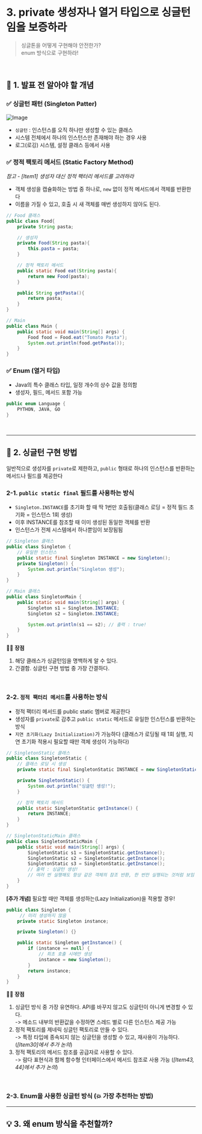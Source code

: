 # 3. private 생성자나 열거 타입으로 싱글턴임을 보증하라

> 싱글톤을 어떻게 구현해야 안전한가?  
> enum 방식으로 구현하라!

<br>

## 📌 1. 발표 전 알아야 할 개념

### ✅ 싱글턴 패턴 (Singleton Patter)

![Image](https://github.com/user-attachments/assets/fbf56dee-fdd1-4059-a273-1192befd2b41)

- `싱글턴` : 인스턴스를 오직 하나만 생성할 수 있는 클래스
- 시스템 전체에서 하나의 인스턴스만 존재해야 하는 경우 사용
- 로그(로깅) 시스템, 설정 클래스 등에서 사용

### ✅ 정적 팩토리 메서드 (Static Factory Method)

_참고 - [Item1] 생성자 대신 정적 팩터리 메서드를 고려하라_

- 객체 생성을 캡슐화하는 방법 중 하나로, `new` 없이 정적 메서드에서 객체를 반환한다
- 이름을 가질 수 있고, 호출 시 새 객체를 매번 생성하지 않아도 된다.

```Java
// Food 클래스
public class Food{
    private String pasta;

    // 생성자
    private Food(String pasta){
        this.pasta = pasta;
    }

    // 정적 팩토리 메서드
    public static Food eat(String pasta){
        return new Food(pasta);
    }

    public String getPasta(){
        return pasta;
    }
}

// Main
public class Main {
    public static void main(String[] args) {
        Food food = Food.eat("Tomato Pasta");
        System.out.println(food.getPasta());
    }
}
```

### ✅ Enum (열거 타입)

- Java의 특수 클래스 타입, 일정 개수의 상수 값을 정의함
- 생성자, 필드, 메서드 포함 가능

```Java
public enum Language {
    PYTHON, JAVA, GO
}
```

<br>

---

## 📕 2. 싱글턴 구현 방법

일반적으로 생성자를 `private`로 제한하고, `public` 형태로 하나의 인스턴스를 반환하는 메서드나 필드를 제공한다

### 2-1. `public static final` 필드를 사용하는 방식

- `Singleton.INSTANCE`를 초기화 할 때 딱 1번만 호출됨(클래스 로딩 = 정적 필드 초기화 = 인스턴스 1회 생성)
- 이후 INSTANCE를 참조할 때 이미 생성된 동일한 객체를 반환
- 인스턴스가 전체 시스템에서 하나뿐임이 보장됨됨

```Java
// Singleton 클래스
public class Singleton {
    // 유일한 인스턴스
    public static final Singleton INSTANCE = new Singleton();
    private Singleton() {
        System.out.println("Singleton 생성");
    }
}

// Main 클래스
public class SingletonMain {
    public static void main(String[] args) {
        Singleton s1 = Singleton.INSTANCE;
        Singleton s2 = Singleton.INSTANCE;

        System.out.println(s1 == s2); // 출력 : true!
    }
}
```

👍🏼 **장점**

1. 해당 클래스가 싱글턴임을 명백하게 알 수 있다.
2. 간결함. 싱글턴 구현 방법 중 가장 간결하다.

<br>

### 2-2. `정적 팩터리 메서드`를 사용하는 방식

- 정적 팩터리 메서드를 public static 멤버로 제공한다
- 생성자를 `private`로 감추고 `public static` 메서드로 유일한 인스턴스를 반환하는 방식
- `지연 초기화(Lazy Initialization)`가 가능하다 (클래스가 로딩될 때 1회 실행, 지연 초기화 적용시 필요할 때만 객체 생성이 가능하다)

```Java
// SingletonStatic 클래스
public class SingletonStatic {
    // 클래스 로딩 시 생성
    private static final SingletonStatic INSTANCE = new SingletonStatic();

    private SingletonStatic() {
        System.out.println("싱글턴 생성!");
    }

    // 정적 팩토리 메서드
    public static SingletonStatic getInstance() {
        return INSTANCE;
    }
}

// SingletonStaticMain 클래스
public class SingletonStaticMain {
    public static void main(String[] args) {
        SingletonStatic s1 = SingletonStatic.getInstance();
        SingletonStatic s2 = SingletonStatic.getInstance();
        SingletonStatic s3 = SingletonStatic.getInstance();
        // 출력 : 싱글턴 생성!
        // 여러 번 실행해도 항상 같은 객체의 참조 반환, 한 번만 실행되는 것처럼 보임
    }
}
```

**[추가 개념]** 필요할 때만 객체를 생성하는(Lazy Initialization)을 적용할 경우!

```Java
public class Singleton {
     // 미리 생성하지 않음
    private static Singleton instance;

    private Singleton() {}

    public static Singleton getInstance() {
        if (instance == null) {
            // 최초 호출 시에만 생성
            instance = new Singleton();
        }
        return instance;
    }
}
```

👍🏼 **장점**

1. 싱글턴 방식 중 가장 유연하다. API를 바꾸지 않고도 싱글턴이 아니게 변경할 수 있다.  
   -> 메소드 내부의 반환값을 수정하면 스레드 별로 다른 인스턴스 제공 가능
2. 정적 팩토리를 제네릭 싱글턴 팩토리로 만들 수 있다.  
   -> 특정 타입에 종속되지 않는 싱글턴을 생성할 수 있고, 재사용이 가능하다. (_[Item30]에서 추가 논의_)
3. 정적 팩토리의 메서드 참조를 공급자로 사용할 수 있다.  
   -> 람다 표현식과 함께 함수형 인터페이스에서 메서드 참조로 사용 가능 (_[Item43, 44]에서 추가 논의_)

<br>

### 2-3. Enum을 사용한 싱글턴 방식 (💥 가장 추천하는 방법)

---

## 💡 3. 왜 enum 방식을 추천할까?
